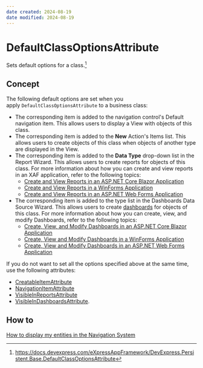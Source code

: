 ```yaml
---
date created: 2024-08-19
date modified: 2024-08-19
---
```

# DefaultClassOptionsAttribute

Sets default options for a class.[^1]
## Concept

The following default options are set when you apply `DefaultClassOptionsAttribute` to a business class:

- The corresponding item is added to the navigation control's Default navigation item. This allows users to display a View with objects of this class.
- The corresponding item is added to the **New** Action's Items list. This allows users to create objects of this class when objects of another type are displayed in the View.
- The corresponding item is added to the **Data Type** drop-down list in the Report Wizard. This allows users to create reports for objects of this class. For more information about how you can create and view reports in an XAF application, refer to the following topics:
    - [Create and View Reports in an ASP.NET Core Blazor Application](https://docs.devexpress.com/eXpressAppFramework/402306/shape-export-print-data/reports/create-and-view-reports-in-a-blazor-application)
    - [Create and View Reports in a WinForms Application](https://docs.devexpress.com/eXpressAppFramework/113646/shape-export-print-data/reports/create-and-view-reports-in-a-winforms-application)
    - [Create and View Reports in an ASP.NET Web Forms Application](https://docs.devexpress.com/eXpressAppFramework/113648/shape-export-print-data/reports/create-and-view-reports-in-an-asp-net-application)
- The corresponding item is added to the type list in the Dashboards Data Source Wizard. This allows users to create [dashboards](https://docs.devexpress.com/eXpressAppFramework/117449/analytics/dashboards-module) for objects of this class. For more information about how you can create, view, and modify Dashboards, refer to the following topics:
    - [Create, View, and Modify Dashboards in an ASP.NET Core Blazor Application](https://docs.devexpress.com/eXpressAppFramework/403400/analytics/dashboards/create-view-and-modify-dashboards-in-a-blazor-application)
    - [Create, View and Modify Dashboards in a WinForms Application](https://docs.devexpress.com/eXpressAppFramework/117450/analytics/dashboards/create-view-and-modify-dashboards-in-a-winforms-application)
    - [Create, View and Modify Dashboards in an ASP.NET Web Forms Application](https://docs.devexpress.com/eXpressAppFramework/117451/analytics/dashboards/create-view-and-modify-dashboards-in-an-asp-net-application)

If you do not want to set all the options specified above at the same time, use the following attributes:

- [CreatableItemAttribute](https://docs.devexpress.com/eXpressAppFramework/DevExpress.Persistent.Base.CreatableItemAttribute)
- [NavigationItemAttribute](https://docs.devexpress.com/eXpressAppFramework/DevExpress.Persistent.Base.NavigationItemAttribute)
- [VisibleInReportsAttribute](https://docs.devexpress.com/eXpressAppFramework/DevExpress.Persistent.Base.VisibleInReportsAttribute)
- [VisibleInDashboardsAttribute](https://docs.devexpress.com/eXpressAppFramework/DevExpress.Persistent.Base.VisibleInDashboardsAttribute).

## How to
[How to display my entities in the Navigation System](How%20to%20display%20my%20entities%20in%20the%20Navigation%20System.md)


[^1]: https://docs.devexpress.com/eXpressAppFramework/DevExpress.Persistent.Base.DefaultClassOptionsAttribute
